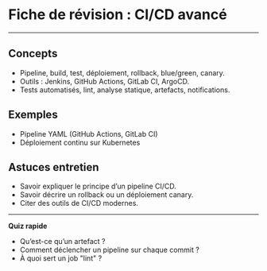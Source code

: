 # Fiche de révision : CI/CD avancé

---

## Concepts
- Pipeline, build, test, déploiement, rollback, blue/green, canary.
- Outils : Jenkins, GitHub Actions, GitLab CI, ArgoCD.
- Tests automatisés, lint, analyse statique, artefacts, notifications.

## Exemples
- Pipeline YAML (GitHub Actions, GitLab CI)
- Déploiement continu sur Kubernetes

## Astuces entretien
- Savoir expliquer le principe d’un pipeline CI/CD.
- Savoir décrire un rollback ou un déploiement canary.
- Citer des outils de CI/CD modernes.

---

**Quiz rapide**
- Qu’est-ce qu’un artefact ?
- Comment déclencher un pipeline sur chaque commit ?
- À quoi sert un job "lint" ?
